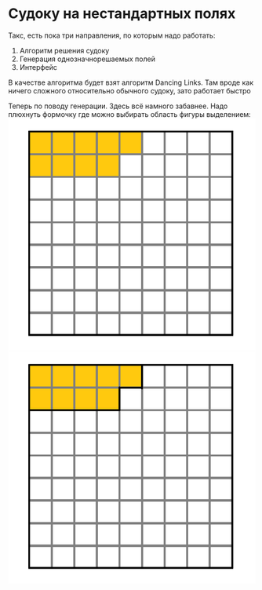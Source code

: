 # Судоку на нестандартных полях #
Такс, есть пока три направления, по которым надо работать:
1. Алгоритм решения судоку
2. Генерация однозначнорешаемых полей
3. Интерфейс

В качестве алгоритма будет взят алгоритм Dancing Links. Там вроде как ничего сложного относительно обычного судоку, зато работает быстро

Теперь по поводу генерации. Здесь всё намного забавнее. Надо плюхнуть формочку где можно выбирать область фигуры выделением:
![При выделении](/images/chosenfield.png) ![После выделения](/images/afterchosenfield.png)


